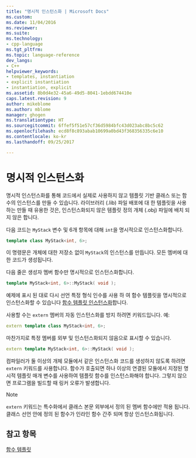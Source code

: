 ```yaml
---
title: "명시적 인스턴스화 | Microsoft Docs"
ms.custom: 
ms.date: 11/04/2016
ms.reviewer: 
ms.suite: 
ms.technology:
- cpp-language
ms.tgt_pltfrm: 
ms.topic: language-reference
dev_langs:
- C++
helpviewer_keywords:
- templates, instantiation
- explicit instantiation
- instantiation, explicit
ms.assetid: 8b0d4e32-45a6-49d5-8041-1ebdd674410e
caps.latest.revision: 9
author: mikeblome
ms.author: mblome
manager: ghogen
ms.translationtype: HT
ms.sourcegitcommit: 6ffef5f51e57cf36d5984bfc43d023abc8bc5c62
ms.openlocfilehash: ecd8f8c893abab10699a0bd43f368356335c6e10
ms.contentlocale: ko-kr
ms.lasthandoff: 09/25/2017

---
```

# <a name="explicit-instantiation"></a>명시적 인스턴스화
명시적 인스턴스화를 통해 코드에서 실제로 사용하지 않고 템플릿 기반 클래스 또는 함수의 인스턴스를 만들 수 있습니다. 라이브러리 (.lib) 파일 배포에 대 한 템플릿을 사용 하는 만들 때 유용한 것은, 인스턴스화되지 않은 템플릿 정의 개체 (.obj) 파일에 배치 되지 않은 합니다.  
  
 다음 코드는 `MyStack` 변수 및 6개 항목에 대해 `int`을 명시적으로 인스턴스화합니다.  
  
```cpp  
template class MyStack<int, 6>;  
```  
  
 이 명령문은 개체에 대한 저장소 없이 `MyStack`의 인스턴스를 만듭니다. 모든 멤버에 대한 코드가 생성됩니다.  
  
 다음 줄은 생성자 멤버 함수만 명시적으로 인스턴스화합니다.  
  
```cpp  
template MyStack<int, 6>::MyStack( void );  
```  
  
 예제에 표시 된 대로 다시 선언 특정 형식 인수를 사용 하 여 함수 템플릿을 명시적으로 인스턴스화할 수 있습니다 [함수 템플릿 인스턴스화](../cpp/function-template-instantiation.md)합니다.  
  
 사용할 수는 `extern` 멤버의 자동 인스턴스화를 방지 하려면 키워드입니다. 예:  
  
```cpp  
extern template class MyStack<int, 6>;  
```  
  
 마찬가지로 특정 멤버를 외부 및 인스턴스화되지 않음으로 표시할 수 있습니다.  
  
```cpp  
extern template MyStack<int, 6>::MyStack( void );  
```  
  
 컴파일러가 둘 이상의 개체 모듈에서 같은 인스턴스화 코드를 생성하지 않도록 하려면 `extern` 키워드를 사용합니다. 함수가 호출되면 하나 이상의 연결된 모듈에서 지정된 명시적 템플릿 매개 변수를 사용하여 템플릿 함수를 인스턴스화해야 합니다. 그렇지 않으면 프로그램을 빌드할 때 링커 오류가 발생합니다.  
  
> [!NOTE]
>  `extern` 키워드는 특수화에서 클래스 본문 외부에서 정의 된 멤버 함수에만 적용 됩니다. 클래스 선언 안에 정의 된 함수가 인라인 함수 간주 되며 항상 인스턴스화됩니다.  
  
## <a name="see-also"></a>참고 항목  
 [함수 템플릿](../cpp/function-templates.md)
